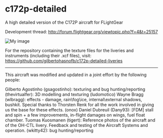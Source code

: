 c172p-detailed
==============
A high detailed version of the C172P aircraft for FLightGear

Development thread: http://forum.flightgear.org/viewtopic.php?f=4&t=25157

![My image](http://s23.postimg.org/6cuditurf/project.png)

For the repository containing the texture files for the liveries and instruments (including their .xcf files), visit: https://github.com/gilbertohasnofb/c172p-detailed-liveries

---

This aircraft was modified and updated in a joint effort by the following people:

Gilberto Agostinho (gsagostinho): texturing and bug hunting/reporting
(thevirtualfer): 3D modelling and texturing
(ludomotico)
Wayne Bragg (wlbragg): effects - damage, rain\fog\ice, internal\external shadows, bushkit. Special thanks to Thorsten Renk for all the work involved in giving us the base for these effects.
(onox)
Daniel Dubreuil (Dany93): [FDM] stall and spin + a few improvements, in-flight damages on wings, fuel float chamber.
Tuomas Kuosmanen (tigert): Reference photos of the aircraft and of the OH-CTL livery. Feedback and testing of the Aircraft Systems and operation.
(wkitty42): bug hunting/reporting
